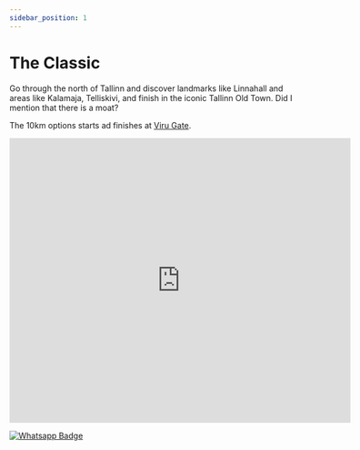 ```yaml
---
sidebar_position: 1
---
```


# The Classic

Go through the north of Tallinn and discover landmarks like Linnahall and areas like Kalamaja, Telliskivi, and finish in the iconic Tallinn Old Town. Did I mention that there is a moat?

The 10km options starts ad finishes at [Viru Gate](https://maps.app.goo.gl/N3jNP5vX5Eu6wLve6).

<center>
<div class='embed-container maps'>
<iframe frameBorder="0" scrolling="no" src="https://www.wikiloc.com/wikiloc/embedv2.do?id=157139887&elevation=off&images=off&maptype=M" width="600" height="500"></iframe></div>
</center>

[![Whatsapp Badge](https://img.shields.io/badge/Book_now-WhatsApp-00A36C?logo=whatsapp&style=flat-square)](https://wa.me/37258972730)
